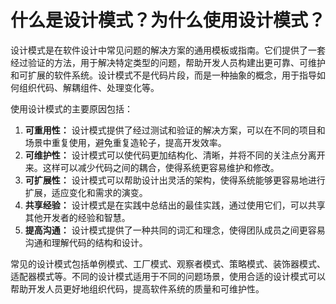 # 什么是设计模式？为什么使用设计模式？

设计模式是在软件设计中常见问题的解决方案的通用模板或指南。它们提供了一套经过验证的方法，用于解决特定类型的问题，帮助开发人员构建出更可靠、可维护和可扩展的软件系统。设计模式不是代码片段，而是一种抽象的概念，用于指导如何组织代码、解耦组件、处理变化等。



使用设计模式的主要原因包括：

1.  **可重用性：** 设计模式提供了经过测试和验证的解决方案，可以在不同的项目和场景中重复使用，避免重复造轮子，提高开发效率。 
2.  **可维护性：** 设计模式可以使代码更加结构化、清晰，并将不同的关注点分离开来。这样可以减少代码之间的耦合，使得系统更容易维护和修改。 
3.  **可扩展性：** 设计模式可以帮助设计出灵活的架构，使得系统能够更容易地进行扩展，适应变化和需求的演变。 
4.  **共享经验：** 设计模式是在实践中总结出的最佳实践，通过使用它们，可以共享其他开发者的经验和智慧。 
5.  **提高沟通：** 设计模式提供了一种共同的词汇和理念，使得团队成员之间更容易沟通和理解代码的结构和设计。 



常见的设计模式包括单例模式、工厂模式、观察者模式、策略模式、装饰器模式、适配器模式等。不同的设计模式适用于不同的问题场景，使用合适的设计模式可以帮助开发人员更好地组织代码，提高软件系统的质量和可维护性。

